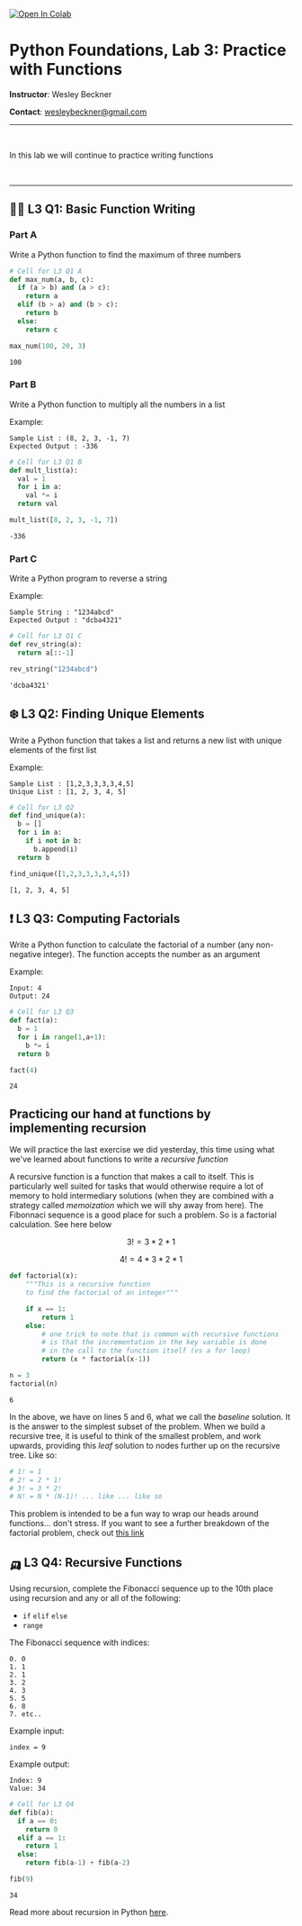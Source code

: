 <a href="https://colab.research.google.com/github/wesleybeckner/python_foundations/blob/main/notebooks/solutions/SOLN_L3_Functions.ipynb" target="_parent"><img src="https://colab.research.google.com/assets/colab-badge.svg" alt="Open In Colab"/></a>

# Python Foundations, Lab 3: Practice with Functions

**Instructor**: Wesley Beckner

**Contact**: wesleybeckner@gmail.com
<br>

---

<br>

In this lab we will continue to practice writing functions

<br>

---




## ✍🏽 L3 Q1: Basic Function Writing



### Part A

Write a Python function to find the maximum of three numbers




```python
# Cell for L3 Q1 A
def max_num(a, b, c):
  if (a > b) and (a > c):
    return a
  elif (b > a) and (b > c):
    return b
  else:
    return c

max_num(100, 20, 3)
```




    100



### Part B

Write a Python function to multiply all the numbers in a list

Example:

```
Sample List : (8, 2, 3, -1, 7)
Expected Output : -336
```


```python
# Cell for L3 Q1 B
def mult_list(a):
  val = 1
  for i in a:
    val *= i
  return val

mult_list([8, 2, 3, -1, 7])
```




    -336



### Part C

Write a Python program to reverse a string

Example:

```
Sample String : "1234abcd"
Expected Output : "dcba4321"
```


```python
# Cell for L3 Q1 C
def rev_string(a):
  return a[::-1]

rev_string("1234abcd")
```




    'dcba4321'



## ❄️ L3 Q2: Finding Unique Elements

Write a Python function that takes a list and returns a new list with unique elements of the first list

Example:
```
Sample List : [1,2,3,3,3,3,4,5]
Unique List : [1, 2, 3, 4, 5]
```


```python
# Cell for L3 Q2
def find_unique(a):
  b = []
  for i in a:
    if i not in b:
      b.append(i)
  return b

find_unique([1,2,3,3,3,3,4,5])
```




    [1, 2, 3, 4, 5]



## ❗ L3 Q3: Computing Factorials

Write a Python function to calculate the factorial of a number (any non-negative integer). The function accepts the number as an argument

Example: 

```
Input: 4                                                       
Output: 24
```


```python
# Cell for L3 Q3
def fact(a):
  b = 1
  for i in range(1,a+1):
    b *= i
  return b

fact(4)
```




    24



## Practicing our hand at functions by implementing recursion

We will practice the last exercise we did yesterday, this time using what we've learned about functions to write a _recursive function_

A recursive function is a function that makes a call to itself. This is particularly well suited for tasks that would otherwise require a lot of memory to hold intermediary solutions (when they are combined with a strategy called _memoization_ which we will shy away from here). The Fibonnaci sequence is a good place for such a problem. So is a factorial calculation. See here below

$$3! = 3 * 2 * 1$$

$$4! = 4 * 3 * 2 * 1$$


```python
def factorial(x):
    """This is a recursive function
    to find the factorial of an integer"""

    if x == 1:
        return 1
    else:
        # one trick to note that is common with recursive functions
        # is that the incrementation in the key variable is done
        # in the call to the function itself (vs a for loop)
        return (x * factorial(x-1))
```


```python
n = 3
factorial(n)
```




    6



In the above, we have on lines 5 and 6, what we call the _baseline_ solution. It is the answer to the simplest subset of the problem. When we build a recursive tree, it is useful to think of the smallest problem, and work upwards, providing this _leaf_ solution to nodes further up on the recursive tree. Like so:


```python
# 1! = 1
# 2! = 2 * 1!
# 3! = 3 * 2!
# N! = N * (N-1)! ... like ... like so
```

This problem is intended to be a fun way to wrap our heads around functions... don't stress. If you want to see a further breakdown of the factorial problem, check out [this link](https://www.programiz.com/python-programming/recursion)

## 🛺 L3 Q4: Recursive Functions

Using recursion, complete the Fibonacci sequence up to the 10th place using recursion and any or all of the following:
* `if` `elif` `else`
* `range`

The Fibonacci sequence with indices:

```
0. 0
1. 1
2. 1
3. 2
4. 3
5. 5
6. 8
7. etc..
```

Example input:

`index = 9`

Example output:
```
Index: 9
Value: 34
```


```python
# Cell for L3 Q4
def fib(a):
  if a == 0:
    return 0
  elif a == 1:
    return 1
  else:
    return fib(a-1) + fib(a-2)

fib(9)
```




    34

Read more about recursion in Python [here](https://www.scaler.com/topics/python/recursion-in-python/). 

